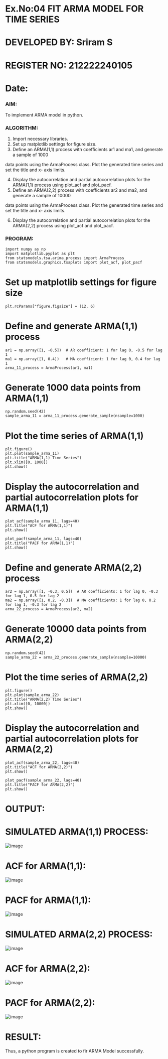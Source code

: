 # Ex.No:04   FIT ARMA MODEL FOR TIME SERIES
# DEVELOPED BY: Sriram S
# REGISTER NO: 212222240105
# Date: 



### AIM:
To implement ARMA model in python.
### ALGORITHM:
1. Import necessary libraries.
2. Set up matplotlib settings for figure size.
3. Define an ARMA(1,1) process with coefficients ar1 and ma1, and generate a sample of 1000

data points using the ArmaProcess class. Plot the generated time series and set the title and x-
axis limits.

4. Display the autocorrelation and partial autocorrelation plots for the ARMA(1,1) process using
plot_acf and plot_pacf.
5. Define an ARMA(2,2) process with coefficients ar2 and ma2, and generate a sample of 10000

data points using the ArmaProcess class. Plot the generated time series and set the title and x-
axis limits.

6. Display the autocorrelation and partial autocorrelation plots for the ARMA(2,2) process using
plot_acf and plot_pacf.
### PROGRAM:
```
import numpy as np
import matplotlib.pyplot as plt
from statsmodels.tsa.arima_process import ArmaProcess
from statsmodels.graphics.tsaplots import plot_acf, plot_pacf
```
# Set up matplotlib settings for figure size
```
plt.rcParams["figure.figsize"] = (12, 6)
```
# Define and generate ARMA(1,1) process
```
ar1 = np.array([1, -0.5])  # AR coefficient: 1 for lag 0, -0.5 for lag 1
ma1 = np.array([1, 0.4])   # MA coefficient: 1 for lag 0, 0.4 for lag 1
arma_11_process = ArmaProcess(ar1, ma1)
```
# Generate 1000 data points from ARMA(1,1)
```
np.random.seed(42)
sample_arma_11 = arma_11_process.generate_sample(nsample=1000)
```
# Plot the time series of ARMA(1,1)
```
plt.figure()
plt.plot(sample_arma_11)
plt.title("ARMA(1,1) Time Series")
plt.xlim([0, 1000])
plt.show()
```
# Display the autocorrelation and partial autocorrelation plots for ARMA(1,1)
```
plot_acf(sample_arma_11, lags=40)
plt.title("ACF for ARMA(1,1)")
plt.show()

plot_pacf(sample_arma_11, lags=40)
plt.title("PACF for ARMA(1,1)")
plt.show()
```
# Define and generate ARMA(2,2) process
```
ar2 = np.array([1, -0.3, 0.5])  # AR coefficients: 1 for lag 0, -0.3 for lag 1, 0.5 for lag 2
ma2 = np.array([1, 0.2, -0.3])  # MA coefficients: 1 for lag 0, 0.2 for lag 1, -0.3 for lag 2
arma_22_process = ArmaProcess(ar2, ma2)
```
# Generate 10000 data points from ARMA(2,2)
```
np.random.seed(42)
sample_arma_22 = arma_22_process.generate_sample(nsample=10000)
``` 
# Plot the time series of ARMA(2,2)
```
plt.figure()
plt.plot(sample_arma_22)
plt.title("ARMA(2,2) Time Series")
plt.xlim([0, 10000])
plt.show()
```
# Display the autocorrelation and partial autocorrelation plots for ARMA(2,2)
```
plot_acf(sample_arma_22, lags=40)
plt.title("ACF for ARMA(2,2)")
plt.show()

plot_pacf(sample_arma_22, lags=40)
plt.title("PACF for ARMA(2,2)")
plt.show()
```

# OUTPUT:
# SIMULATED ARMA(1,1) PROCESS:
![image](https://github.com/user-attachments/assets/a48dc42e-43d9-424d-9eac-c913859c40f2)


# ACF for ARMA(1,1):
![image](https://github.com/user-attachments/assets/713c0ce5-51c0-4efc-a0e6-ecf3b0a3cca4)


# PACF for ARMA(1,1):
![image](https://github.com/user-attachments/assets/fa0d74d0-124a-4d90-b19d-1711d0d119f0)


# SIMULATED ARMA(2,2) PROCESS:
![image](https://github.com/user-attachments/assets/bbf324c6-1126-4ebc-a41d-d99fd32999e7)


# ACF for ARMA(2,2):
![image](https://github.com/user-attachments/assets/f900780f-6444-40fc-99fa-971f938d9ffe)
# PACF for ARMA(2,2):
![image](https://github.com/user-attachments/assets/01a34c45-d8bd-4f7c-b74c-e6587afe3fa1)



# RESULT:
Thus, a python program is created to fir ARMA Model successfully.
